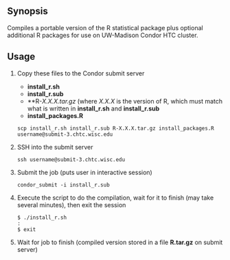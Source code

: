 ## Synopsis
Compiles a portable version of the R statistical package plus optional additional R packages for use on UW-Madison Condor HTC cluster.

## Usage
1. Copy these files to the Condor submit server
	* **install_r.sh** 
	* **install_r.sub**
	* **R-*X.X.X.*tar.gz**  (where *X.X.X* is the version of R, which must match what is written in **install_r.sh** and **install_r.sub**
	* **install_packages.R**
	
	`scp install_r.sh install_r.sub R-X.X.X.tar.gz install_packages.R username@submit-3.chtc.wisc.edu`

2. SSH into the submit server

	`ssh username@submit-3.chtc.wisc.edu`

3. Submit the job (puts user in interactive session)

	`condor_submit -i install_r.sub`
	
4. Execute the script to do the compilation, wait for it to finish (may take several minutes), then exit the session
	
	```
	$ ./install_r.sh
	:
	$ exit
	```
	
5. Wait for job to finish (compiled version stored in a file **R.tar.gz** on submit server)

